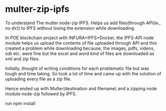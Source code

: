 # multer-zip-ipfs
To understand The multer node-zip IPFS. Helps us add files(through API(ie., no dir)) to IPFS without losing the extension while downloading.


In POE blockchain project with INFURA+IPFS+Docker, the IPFS-API node module helps us upload the contents of file uploaded through API and this created a problem while downloading because, the images, pdfs, videos, odt etc. were fine but the excel and word kind of files are downloaded as xml and zip files. 

Initially, thought of writing conditions for each problematic file but was tough and time taking. So took a lot of time and came up with the solution of uploading every file as a zip file.

Hence ended up with Multer(destination and filename) and a zipping node module node-zip followed by IPFS. 

run npm install

